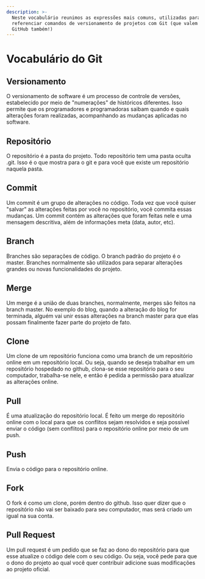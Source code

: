 ```yaml
---
description: >-
  Neste vocabulário reunimos as expressões mais comuns, utilizadas para
  referenciar comandos de versionamento de projetos com Git (que valem para
  GitHub também!)
---
```


# Vocabulário do Git

## Versionamento

O versionamento de software é um processo de controle de versões, estabelecido por meio de "numerações" de históricos diferentes. Isso permite que os programadores e programadoras saibam quando e quais alterações foram realizadas, acompanhando as mudanças aplicadas no software.

## Repositório

O repositório é a pasta do projeto. Todo repositório tem uma pasta oculta .git. Isso é o que mostra para o git e para você que existe um repositório naquela pasta.

## Commit

Um commit é um grupo de alterações no código. Toda vez que você quiser "salvar" as alterações feitas por você no repositório, você commita essas mudanças. Um commit contém as alterações que foram feitas nele e uma mensagem descritiva, além de informações meta \(data, autor, etc\).

## Branch

Branches são separações de código. O branch padrão do projeto é o master. Branches normalmente são utilizados para separar alterações grandes ou novas funcionalidades do projeto.

## Merge

Um merge é a união de duas branches, normalmente, merges são feitos na branch master. No exemplo do blog, quando a alteração do blog for terminada, alguém vai unir essas alterações na branch master para que elas possam finalmente fazer parte do projeto de fato.

## Clone

Um clone de um repositório funciona como uma branch de um repositório online em um repositório local. Ou seja, quando se deseja trabalhar em um repositório hospedado no github, clona-se esse repositório para o seu computador, trabalha-se nele, e então é pedida a permissão para atualizar as alterações online.

## Pull

É uma atualização do repositório local. É feito um merge do repositório online com o local para que os conflitos sejam resolvidos e seja possível enviar o código \(sem conflitos\) para o repositório online por meio de um push.

## Push

Envia o código para o repositório online.

## Fork

O fork é como um clone, porém dentro do github. Isso quer dizer que o repositório não vai ser baixado para seu computador, mas será criado um igual na sua conta.

## Pull Request

Um pull request é um pedido que se faz ao dono do repositório para que esse atualize o código dele com o seu código. Ou seja, você pede para que o dono do projeto ao qual você quer contribuir adicione suas modificações ao projeto oficial.





